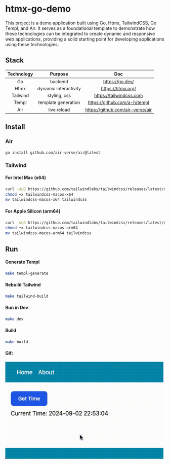 # htmx-go-demo

This project is a demo application built using Go, Htmx, TailwindCSS, Go Templ, and Air.
It serves as a foundational template to demonstrate how these technologies
can be integrated to create dynamic and responsive web applications, providing a solid starting point
for developing applications using these technologies.

## Stack

| Technology |        Purpose        |               Doc                |
|:----------:|:---------------------:|:--------------------------------:|
|     Go     |        backend        |         https://go.dev/          |
|    Htmx    | dynamic interactivity |        https://htmx.org/         |
|  Tailwind  |     styling, css      |     https://tailwindcss.com      |
|   Templ    |  template generation  |   https://github.com/a-h/templ   |
|    Air     |      live reload      | https://github.com/air-verse/air |

## Install

### Air

```sh
go install github.com/air-verse/air@latest
```

### Tailwind

#### For Intel Mac (x64)

```sh
curl -sLO https://github.com/tailwindlabs/tailwindcss/releases/latest/download/tailwindcss-macos-x64
chmod +x tailwindcss-macos-x64
mv tailwindcss-macos-x64 tailwindcss
```

#### For Apple Silicon (arm64)

```sh
curl -sLO https://github.com/tailwindlabs/tailwindcss/releases/latest/download/tailwindcss-macos-arm64
chmod +x tailwindcss-macos-arm64
mv tailwindcss-macos-arm64 tailwindcss
```

## Run

#### Generate Templ
```sh
make templ-generate
```

#### Rebuild Tailwind
```sh
make tailwind-build
```

#### Run in Dev
```sh
make dev
```

#### Build
```sh
make build
```

#### Gif:
<img src="https://github.com/bayraktugrul/htmx-go-demo/blob/main/htmx.gif" width="500" />